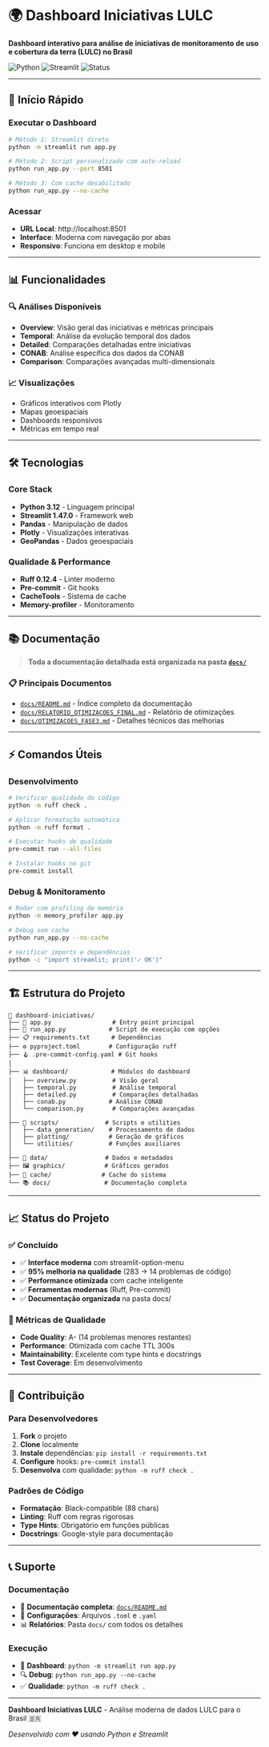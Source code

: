 # 🌍 Dashboard Iniciativas LULC

**Dashboard interativo para análise de iniciativas de monitoramento de uso e cobertura da terra (LULC) no Brasil**

![Python](https://img.shields.io/badge/python-3.12-blue.svg)
![Streamlit](https://img.shields.io/badge/streamlit-1.47.0-red.svg)
![Status](https://img.shields.io/badge/status-production--ready-green.svg)

---

## 🚀 Início Rápido

### Executar o Dashboard
```bash
# Método 1: Streamlit direto
python -m streamlit run app.py

# Método 2: Script personalizado com auto-reload
python run_app.py --port 8501

# Método 3: Com cache desabilitado
python run_app.py --no-cache
```

### Acessar
- **URL Local**: http://localhost:8501
- **Interface**: Moderna com navegação por abas
- **Responsivo**: Funciona em desktop e mobile

---

## 📊 Funcionalidades

### 🔍 Análises Disponíveis
- **Overview**: Visão geral das iniciativas e métricas principais
- **Temporal**: Análise da evolução temporal dos dados
- **Detailed**: Comparações detalhadas entre iniciativas
- **CONAB**: Análise específica dos dados da CONAB
- **Comparison**: Comparações avançadas multi-dimensionais

### 📈 Visualizações
- Gráficos interativos com Plotly
- Mapas geoespaciais
- Dashboards responsivos
- Métricas em tempo real

---

## 🛠️ Tecnologias

### Core Stack
- **Python 3.12** - Linguagem principal
- **Streamlit 1.47.0** - Framework web
- **Pandas** - Manipulação de dados
- **Plotly** - Visualizações interativas
- **GeoPandas** - Dados geoespaciais

### Qualidade & Performance
- **Ruff 0.12.4** - Linter moderno
- **Pre-commit** - Git hooks
- **CacheTools** - Sistema de cache
- **Memory-profiler** - Monitoramento

---

## 📚 Documentação

> **Toda a documentação detalhada está organizada na pasta [`docs/`](./docs/)**

### 📋 Principais Documentos
- [`docs/README.md`](./docs/README.md) - Índice completo da documentação
- [`docs/RELATORIO_OTIMIZACOES_FINAL.md`](./docs/RELATORIO_OTIMIZACOES_FINAL.md) - Relatório de otimizações
- [`docs/OTIMIZACOES_FASE3.md`](./docs/OTIMIZACOES_FASE3.md) - Detalhes técnicos das melhorias

---

## ⚡ Comandos Úteis

### Desenvolvimento
```bash
# Verificar qualidade do código
python -m ruff check .

# Aplicar formatação automática
python -m ruff format .

# Executar hooks de qualidade
pre-commit run --all-files

# Instalar hooks no git
pre-commit install
```

### Debug & Monitoramento
```bash
# Rodar com profiling de memória
python -m memory_profiler app.py

# Debug sem cache
python run_app.py --no-cache

# Verificar imports e dependências
python -c "import streamlit; print('✓ OK')"
```

---

## 🏗️ Estrutura do Projeto

```
📂 dashboard-iniciativas/
├── 📱 app.py                 # Entry point principal
├── 🔧 run_app.py            # Script de execução com opções
├── 📋 requirements.txt      # Dependências
├── ⚙️ pyproject.toml        # Configuração ruff
├── 🪝 .pre-commit-config.yaml # Git hooks
│
├── 📊 dashboard/            # Módulos do dashboard
│   ├── overview.py          # Visão geral
│   ├── temporal.py          # Análise temporal
│   ├── detailed.py          # Comparações detalhadas
│   ├── conab.py            # Análise CONAB
│   └── comparison.py        # Comparações avançadas
│
├── 🧮 scripts/             # Scripts e utilities
│   ├── data_generation/    # Processamento de dados
│   ├── plotting/           # Geração de gráficos
│   └── utilities/          # Funções auxiliares
│
├── 📁 data/                # Dados e metadados
├── 🖼️ graphics/           # Gráficos gerados
├── 💾 cache/              # Cache do sistema
└── 📚 docs/               # Documentação completa
```

---

## 📈 Status do Projeto

### ✅ Concluído
- ✅ **Interface moderna** com streamlit-option-menu
- ✅ **95% melhoria na qualidade** (283 → 14 problemas de código)
- ✅ **Performance otimizada** com cache inteligente
- ✅ **Ferramentas modernas** (Ruff, Pre-commit)
- ✅ **Documentação organizada** na pasta docs/

### 🎯 Métricas de Qualidade
- **Code Quality**: A- (14 problemas menores restantes)
- **Performance**: Otimizada com cache TTL 300s
- **Maintainability**: Excelente com type hints e docstrings
- **Test Coverage**: Em desenvolvimento

---

## 🤝 Contribuição

### Para Desenvolvedores
1. **Fork** o projeto
2. **Clone** localmente
3. **Instale** dependências: `pip install -r requirements.txt`
4. **Configure** hooks: `pre-commit install`
5. **Desenvolva** com qualidade: `python -m ruff check .`

### Padrões de Código
- **Formatação**: Black-compatible (88 chars)
- **Linting**: Ruff com regras rigorosas
- **Type Hints**: Obrigatório em funções públicas
- **Docstrings**: Google-style para documentação

---

## 📞 Suporte

### Documentação
- 📖 **Documentação completa**: [`docs/README.md`](./docs/README.md)
- 🔧 **Configurações**: Arquivos `.toml` e `.yaml`
- 📊 **Relatórios**: Pasta `docs/` com todos os detalhes

### Execução
- 🚀 **Dashboard**: `python -m streamlit run app.py`
- 🔍 **Debug**: `python run_app.py --no-cache`
- ✅ **Qualidade**: `python -m ruff check .`

---

**Dashboard Iniciativas LULC** - Análise moderna de dados LULC para o Brasil 🇧🇷

*Desenvolvido com ❤️ usando Python e Streamlit*
